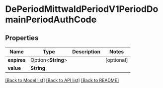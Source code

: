# DePeriodMittwaldPeriodV1PeriodDomainPeriodAuthCode

## Properties

Name | Type | Description | Notes
------------ | ------------- | ------------- | -------------
**expires** | Option<**String**> |  | [optional]
**value** | **String** |  | 

[[Back to Model list]](../README.md#documentation-for-models) [[Back to API list]](../README.md#documentation-for-api-endpoints) [[Back to README]](../README.md)


